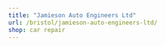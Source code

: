 ```yaml
---
title: "Jamieson Auto Engineers Ltd"
url: /bristol/jamieson-auto-engineers-ltd/
shop: car repair
---
```

